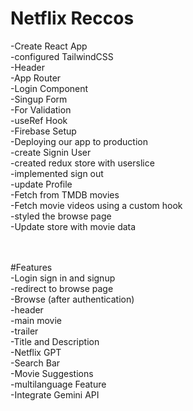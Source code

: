 # Netflix Reccos
-Create React App <br>
-configured TailwindCSS <br>
-Header  <br>
-App Router <br>
-Login Component  <br>
-Singup Form  <br>
-For Validation  <br>
-useRef Hook  <br>
-Firebase Setup  <br>
-Deploying our app to production <br> 
-create Signin User  <br>
-created redux store with userslice <br> 
-implemented sign out <br> 
-update Profile <br> 
-Fetch from TMDB movies  <br>
-Fetch movie videos using a custom hook  <br>
-styled the browse page  <br>
-Update store with movie data  <br>

 <br> <br>
#Features  <br>
-Login sign in and signup  <br>
-redirect to browse page <br> 
-Browse (after authentication)  <br>
    -header  <br>
    -main movie  <br>
    -trailer  <br>
    -Title and Description  <br>
-Netflix GPT  <br>
-Search Bar  <br>
-Movie Suggestions  <br>
-multilanguage Feature  <br>
-Integrate Gemini API  <br>
